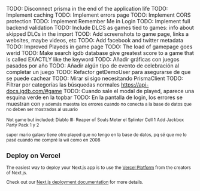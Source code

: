TODO: Disconnect prisma in the end of the application life
TODO: Implement caching
TODO: Implement errors page
TODO: Implement CORS protection
TODO: Implement Remember Me in Login
TODO: Implement full backend validation
TODO: Include DLCS as games tied to games: info about skipped DLCs in the import
TOOD: Add screenshots to game page, links a websites, maybe videos, etc
TODO: Add facebook and twitter metadata
TODO: Improved Playeds in game page
TODO: The load of gamepage goes werid
TODO: Make search igdb database give greatest score to a game that is called EXACTLY like the keyword
TODO: Añadir gráficas con juegos pasados por año
TODO: Añadir algún tipo de evento de celebración al completar un juego
TODO: Refactor getDemoUser para asegurarse de que se puede cachear
TODO: Mirar si sigo necesitando PrismaClient
TODO: Filtrar por categorías las búsquedas normales https://api-docs.igdb.com/#game
TODO: Cuando sale el modal de played, aparece una esquina verde en la topbar
TODO: En la pantalla de login, los errores se muestran con <small> y además muestra los errores cuando no conecta a la base de datos que no deben ser mostrados al usuario

Not game but included:
Diablo III: Reaper of Souls
Meter el Splinter Cell 1
Add Jackbox Party Pack 1 y 2

super mario galaxy tiene otro played que no tengo en la base de datos, pq sé que me lo pasé cuando me compré la wii como en 2008

## Deploy on Vercel

The easiest way to deploy your Next.js app is to use the [Vercel Platform](https://vercel.com/new?utm_medium=default-template&filter=next.js&utm_source=create-next-app&utm_campaign=create-next-app-readme) from the creators of Next.js.

Check out our [Next.js deployment documentation](https://nextjs.org/docs/deployment) for more details.
